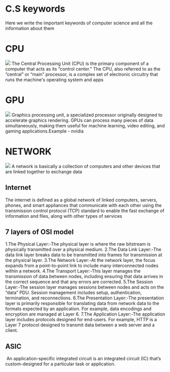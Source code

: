 # C.S keywords 
Here we write the important keywords of computer science and all the information about them 
<br/>
<h1><b>CPU</b></h1>
<img src="https://private-user-images.githubusercontent.com/89329241/365371182-5c3758c5-5634-4607-b694-4b8bb9a3e89d.jpeg?jwt=eyJhbGciOiJIUzI1NiIsInR5cCI6IkpXVCJ9.eyJpc3MiOiJnaXRodWIuY29tIiwiYXVkIjoicmF3LmdpdGh1YnVzZXJjb250ZW50LmNvbSIsImtleSI6ImtleTUiLCJleHAiOjE3MjU3MTUwNTcsIm5iZiI6MTcyNTcxNDc1NywicGF0aCI6Ii84OTMyOTI0MS8zNjUzNzExODItNWMzNzU4YzUtNTYzNC00NjA3LWI2OTQtNGI4YmI5YTNlODlkLmpwZWc_WC1BbXotQWxnb3JpdGhtPUFXUzQtSE1BQy1TSEEyNTYmWC1BbXotQ3JlZGVudGlhbD1BS0lBVkNPRFlMU0E1M1BRSzRaQSUyRjIwMjQwOTA3JTJGdXMtZWFzdC0xJTJGczMlMkZhd3M0X3JlcXVlc3QmWC1BbXotRGF0ZT0yMDI0MDkwN1QxMzEyMzdaJlgtQW16LUV4cGlyZXM9MzAwJlgtQW16LVNpZ25hdHVyZT0wY2M5Zjg5NmYyMWU5NDljMWYyNjI1ZWNhYWU3M2U1NzBkNWUwMzAyYTU4ODA2YWQ1N2EyZDNhODhiOGEzOGFlJlgtQW16LVNpZ25lZEhlYWRlcnM9aG9zdCZhY3Rvcl9pZD0wJmtleV9pZD0wJnJlcG9faWQ9MCJ9.4OPWnqEHNcfj_zjxVWRt54hBtE9zgogrHrZVTCVqvn8">
<body>The Central Processing Unit (CPU) is the primary component of a computer that acts as its “control center.” The CPU, also referred to as the “central” or “main” processor, is a complex set of electronic circuitry that runs the machine's operating system and apps</body>
<h1><b>GPU</b></h1>
<img src="https://github.com/user-attachments/assets/4e2ee8fa-6334-4675-af18-13ee8a5910ea">
<body>Graphics processing unit, a specialized processor originally designed to accelerate graphics rendering. GPUs can process many pieces of data simultaneously, making them useful for machine learning, video editing, and gaming applications.Example - nvidia </body>
<h1><b>NETWORK</b></h1>
<img src="https://github.com/user-attachments/assets/b69d568a-db0e-4295-b2aa-ae097fb6cee2">
A network is basically a collection of computers and other devices that are linked together to exchange data
<h2>Internet</h2>
The internet is defined as a global network of linked computers, servers, phones, and smart appliances that communicate with each other using the transmission control protocol (TCP) standard to enable the fast exchange of information and files, along with other types of services
<h2>7 layers of OSI model</h2>
1.The Physical Layer:-The physical layer is where the raw bitstream is physically transmitted over a physical medium. 
2.The Data Link Layer:-The data link layer breaks data to be transmitted into frames for transmission at the physical layer.
3.The Network Layer:-At the network layer, the focus expands from a point-to-point link to include many interconnected nodes within a network.
4.The Transport Layer:-This layer manages the transmission of data between nodes, including ensuring that data arrives in the correct sequence and that any errors are corrected.
5.The Session Layer:-The session layer manages sessions between nodes and acts on the “data” PDU. Session management includes setup, authentication, termination, and reconnections.
6.The Presentation Layer:-The presentation layer is primarily responsible for translating data from network data to the formats expected by an application. For example, data encodings and encryption are managed at Layer 6.
7.The Application Layer:-The application layer includes protocols designed for end-users. For example, HTTP is a Layer 7 protocol designed to transmit data between a web server and a client.


<h2>ASIC</h2>
<img src="">
An application-specific integrated circuit is an integrated circuit (IC) that’s custom-designed for a particular task or application. 
